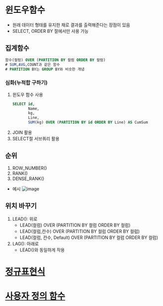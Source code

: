 # 윈도우함수
- 원래 데이터 형태를 유지한 채로 결과를 출력해준다는 장점이 있음
- SELECT, ORDER BY 절에서만 사용 가능
## 집계함수
```sql
함수(컬럼) OVER (PARTITION BY 컬럼 ORDER BY 컬럼)
# SUM,AVG,COUNT과 같은 함수
# PARTITION BY는 GROUP BY와 비슷한 개념
```
### 심화(누적합 구하기)
1. 윈도우 함수 사용
   ```sql
   SELECT id,
          Name,
          kg,
          Line,
          SUM(kg) OVER (PARTITION BY id ORDER BY Line) AS CumSum
   ```
3. JOIN 활용
4. SELECT절 서브쿼리 활용
## 순위
1. ROW_NUMBER()
3. RANK()
4. DENSE_RANK()
- 예시
  ![image](https://github.com/yunah0306/SQL_study/assets/113593461/18ae4b13-bf47-4395-8284-f3bab170a35a)
## 위치 바꾸기
1. LEAD(): 위로
   - LEAD(컬럼) OVER (PARTITION BY 컬럼 ORDER BY 컬럼)
   - LEAD(컬럼,칸수) OVER (PARTITION BY 컬럼 ORDER BY 컬럼)
   - LEAD(컬럼, 칸수, Default) OVER (PARTITION BY 컬럼 ORDER BY 컬럼)
2. LAG(): 아래로
   - LEAD()와 동일하게 작용
  
  
# [정규표현식](https://regexone.com/)
# [사용자 정의 함수](https://www.mysqltutorial.org/mysql-stored-function/)
